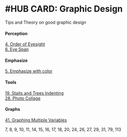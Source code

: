 # #HUB CARD: Graphic Design 

Tips and Theory on good graphic design

#### Perception
[4. Order of Eyesight](4_Order_of_Eyesight.md)   
[6. Eye Span](6_Eye_Span.md) 


#### Emphasize 
[5. Emphasize with color](5_Emphasize_with_Color.md)

#### Tools 
[19. Staits and Trees Indenting](19_Stairs_and_Trees.md)     
[28. Photo Collage](https://github.com/SageGrey/exp-exp-exp/blob/main/zzzzz_cards/28_photo_Collages__When_to_Use.md)

#### Graphs 

[41. Graphing Multiple Variables](41_Graphing_Multivariables.md)

 7, 
 8,
 9, 
 10, 11, 14, 15, 16, 17, 18, 20, 24, 26, 27,  29, 31, 79, 113
